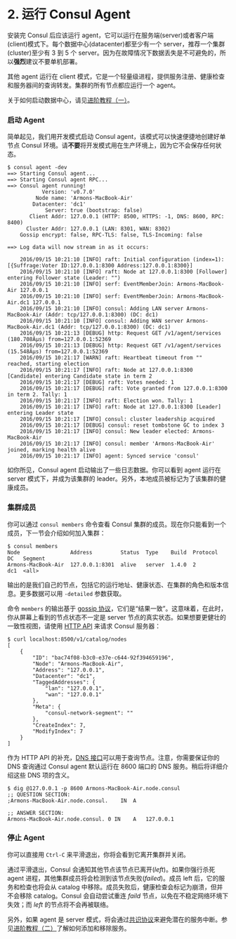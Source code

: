 # 2. 运行 Consul Agent

安装完 Consul 后应该运行 agent，它可以运行在服务端\(server\)或者客户端\(client\)模式下。每个数据中心\(datacenter\)都至少有一个 server，推荐一个集群\(cluster\)至少有 3 到 5 个 server。因为在故障情况下数据丢失是不可避免的，所以**强烈**建议不要单机部署。

其他 agent 运行在 client 模式，它是一个轻量级进程，提供服务注册、健康检查和服务器间的查询转发。集群的所有节点都应运行一个 agent。

关于如何启动数据中心，请见[进阶教程（一）](https://kingfree.gitbook.io/consul/jin-jie-jiao-cheng-yi-bu-shu-shu-ju-zhong-xin)。

### 启动 Agent

简单起见，我们用开发模式启动 Consul agent，该模式可以快速便捷地创建好单节点 Consul 环境。请**不要**将开发模式用在生产环境上，因为它不会保存任何状态。

```text
$ consul agent -dev
==> Starting Consul agent...
==> Starting Consul agent RPC...
==> Consul agent running!
           Version: 'v0.7.0'
         Node name: 'Armons-MacBook-Air'
        Datacenter: 'dc1'
            Server: true (bootstrap: false)
       Client Addr: 127.0.0.1 (HTTP: 8500, HTTPS: -1, DNS: 8600, RPC: 8400)
      Cluster Addr: 127.0.0.1 (LAN: 8301, WAN: 8302)
    Gossip encrypt: false, RPC-TLS: false, TLS-Incoming: false

==> Log data will now stream in as it occurs:

    2016/09/15 10:21:10 [INFO] raft: Initial configuration (index=1): [{Suffrage:Voter ID:127.0.0.1:8300 Address:127.0.0.1:8300}]
    2016/09/15 10:21:10 [INFO] raft: Node at 127.0.0.1:8300 [Follower] entering Follower state (Leader: "")
    2016/09/15 10:21:10 [INFO] serf: EventMemberJoin: Armons-MacBook-Air 127.0.0.1
    2016/09/15 10:21:10 [INFO] serf: EventMemberJoin: Armons-MacBook-Air.dc1 127.0.0.1
    2016/09/15 10:21:10 [INFO] consul: Adding LAN server Armons-MacBook-Air (Addr: tcp/127.0.0.1:8300) (DC: dc1)
    2016/09/15 10:21:10 [INFO] consul: Adding WAN server Armons-MacBook-Air.dc1 (Addr: tcp/127.0.0.1:8300) (DC: dc1)
    2016/09/15 10:21:13 [DEBUG] http: Request GET /v1/agent/services (180.708Âµs) from=127.0.0.1:52369
    2016/09/15 10:21:13 [DEBUG] http: Request GET /v1/agent/services (15.548Âµs) from=127.0.0.1:52369
    2016/09/15 10:21:17 [WARN] raft: Heartbeat timeout from "" reached, starting election
    2016/09/15 10:21:17 [INFO] raft: Node at 127.0.0.1:8300 [Candidate] entering Candidate state in term 2
    2016/09/15 10:21:17 [DEBUG] raft: Votes needed: 1
    2016/09/15 10:21:17 [DEBUG] raft: Vote granted from 127.0.0.1:8300 in term 2. Tally: 1
    2016/09/15 10:21:17 [INFO] raft: Election won. Tally: 1
    2016/09/15 10:21:17 [INFO] raft: Node at 127.0.0.1:8300 [Leader] entering Leader state
    2016/09/15 10:21:17 [INFO] consul: cluster leadership acquired
    2016/09/15 10:21:17 [DEBUG] consul: reset tombstone GC to index 3
    2016/09/15 10:21:17 [INFO] consul: New leader elected: Armons-MacBook-Air
    2016/09/15 10:21:17 [INFO] consul: member 'Armons-MacBook-Air' joined, marking health alive
    2016/09/15 10:21:17 [INFO] agent: Synced service 'consul'
```

如你所见，Consul agent 启动输出了一些日志数据。你可以看到 agent 运行在 server 模式下，并成为该集群的 leader。另外，本地成员被标记为了该集群的健康成员。

### 集群成员

你可以通过 `consul members` 命令查看 Consul 集群的成员。现在你只能看到一个成员，下一节会介绍如何加入集群：

```text
$ consul members
Node                Address         Status  Type    Build  Protocol  DC   Segment
Armons-MacBook-Air  127.0.0.1:8301  alive   server  1.4.0  2         dc1  <all>
```

输出的是我们自己的节点，包括它的运行地址、健康状态、在集群的角色和版本信息。更多数据可以用  `-detailed` 参数获取。

命令 `members` 的输出基于 [gossip 协议](https://consul.io/docs/internals/gossip.html)，它们是“结果一致”。这意味着，在此时，你从屏幕上看到的节点状态不一定是 server 节点的真实状态。如果想要更健壮的一致性视图，请使用 [HTTP API](https://consul.io/api/index.html) 来请求 Consul 服务器：

```text
$ curl localhost:8500/v1/catalog/nodes
[
    {
        "ID": "bac74f08-b3c0-e37e-c644-92f394659196",
        "Node": "Armons-MacBook-Air",
        "Address": "127.0.0.1",
        "Datacenter": "dc1",
        "TaggedAddresses": {
            "lan": "127.0.0.1",
            "wan": "127.0.0.1"
        },
        "Meta": {
            "consul-network-segment": ""
        },
        "CreateIndex": 7,
        "ModifyIndex": 7
    }
]
```

作为 HTTP API 的补充，[DNS 接口](https://consul.io/docs/agent/dns.html)可以用于查询节点。注意，你需要保证你的 DNS 查询通过 Consul agent 默认运行在 8600 端口的 DNS 服务。稍后将详细介绍这些 DNS 项的含义。

```text
$ dig @127.0.0.1 -p 8600 Armons-MacBook-Air.node.consul
;; QUESTION SECTION:
;Armons-MacBook-Air.node.consul.    IN  A

;; ANSWER SECTION:
Armons-MacBook-Air.node.consul. 0 IN    A   127.0.0.1
```

### 停止 Agent

你可以直接用 `Ctrl-C` 来平滑退出，你将会看到它离开集群并关闭。

通过平滑退出，Consul 会通知其他节点该节点已离开\(_left_\)。如果你强行杀死 agent 进程，其他集群成员将会检测到该节点失败\(_failed_\)。成员 left 后，它的服务和检查也将会从 catalog 中移除。成员失败后，健康检查会标记为崩溃，但并不会移除 catalog。Consul 会自动尝试重连 _faild_ 节点，以免在不稳定网络环境下失效；而 _left_ 的节点将不会再被联络。

另外，如果 agent 是 server 模式，将会通过[共识协议](https://consul.io/docs/internals/consensus.html)来避免潜在的服务中断。参见[进阶教程（二）](https://kingfree.gitbook.io/consul/jin-jie-jiao-cheng-er-jin-jie-cao-zuo)了解如何添加和移除服务。

